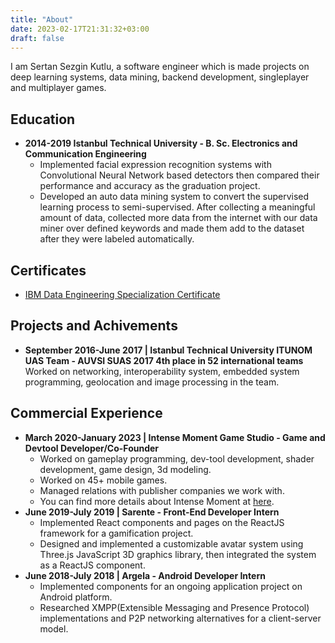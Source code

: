 ```yaml
---
title: "About"
date: 2023-02-17T21:31:32+03:00
draft: false
---
```


I am Sertan Sezgin Kutlu, a software engineer which is made projects on deep learning systems, data mining, backend development, singleplayer and multiplayer games.

## Education

* **2014-2019 Istanbul Technical University - B. Sc. Electronics and Communication Engineering** 
    * Implemented facial expression recognition systems with Convolutional Neural Network based detectors then compared their performance and accuracy as the graduation project.
    * Developed an auto data mining system to convert the supervised learning process to semi-supervised. After collecting a meaningful amount of data, collected more data from the internet with our data miner over defined keywords and made them add to the dataset after they were labeled automatically.

## Certificates

* [IBM Data Engineering Specialization Certificate](https://www.coursera.org/account/accomplishments/professional-cert/D7G8WJM49F9D)

## Projects and Achivements

* **September 2016-June 2017 | Istanbul Technical University ITUNOM UAS Team - AUVSI SUAS 2017 4th place in 52 international teams** \
    Worked on networking, interoperability system, embedded system programming, geolocation and image processing in the team.

## Commercial Experience
* **March 2020-January 2023 | Intense Moment Game Studio - Game and Devtool Developer/Co-Founder** 
    * Worked on gameplay programming, dev-tool development, shader development, game design, 3d modeling.
    * Worked on 45+ mobile games. 
    * Managed relations with publisher companies we work with. 
    * You can find more details about Intense Moment at [here](https://intensemoment.com). 
* **June 2019-July 2019 | Sarente - Front-End Developer Intern** 
    * Implemented React components and pages on the ReactJS framework for a gamification project. 
    * Designed and implemented a customizable avatar system using Three.js JavaScript 3D graphics library, then integrated the system as a ReactJS component.
* **June 2018-July 2018 | Argela - Android Developer Intern** 
    * Implemented components for an ongoing application project on Android platform.
    * Researched XMPP(Extensible Messaging and Presence Protocol) implementations and P2P networking alternatives for a client-server model.
